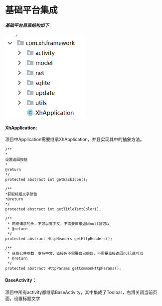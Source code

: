 # **基础平台集成**

##### 基础平台目录结构如下

![](/assets/import.png)

#### XhApplication:

项目中Application需要继承XhApplication，并且实现其中的抽象方法。

```
/**
*
设置返回按钮
*
@return
*/
protected abstract int getBackIcon();
```

```
/**
*获取标题文字颜色
*@return
*/
protected abstract int getTitleTextColor();
```

```
/**
 * 网络请求的头，不可以有中文，不需要直接返回null就可以
 * @return
 */
protected abstract HttpHeaders getHttpHeaders();
```

```
/**
 * 获取公共参数，支持中文，直接传不需要自己编码，不需要直接返回null就可以
 * @return
 */
protected abstract HttpParams getCommonHttpParams();
```

#### BaseActivity：

项目中所有activity都继承BaseActivity，其中集成了Toolbar，右滑关闭当前页面，设置标题文字



